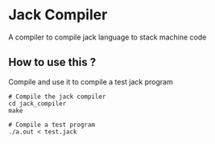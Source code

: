 # Jack Compiler

A compiler to compile jack language to stack machine code

## How to use this ?

Compile and use it to compile a test jack program

```
# Compile the jack compiler
cd jack_compiler  
make

# Compile a test program
./a.out < test.jack

```
